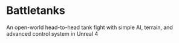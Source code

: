 # Battletanks
An open-world head-to-head tank fight with simple AI, terrain, and advanced control system in Unreal 4
